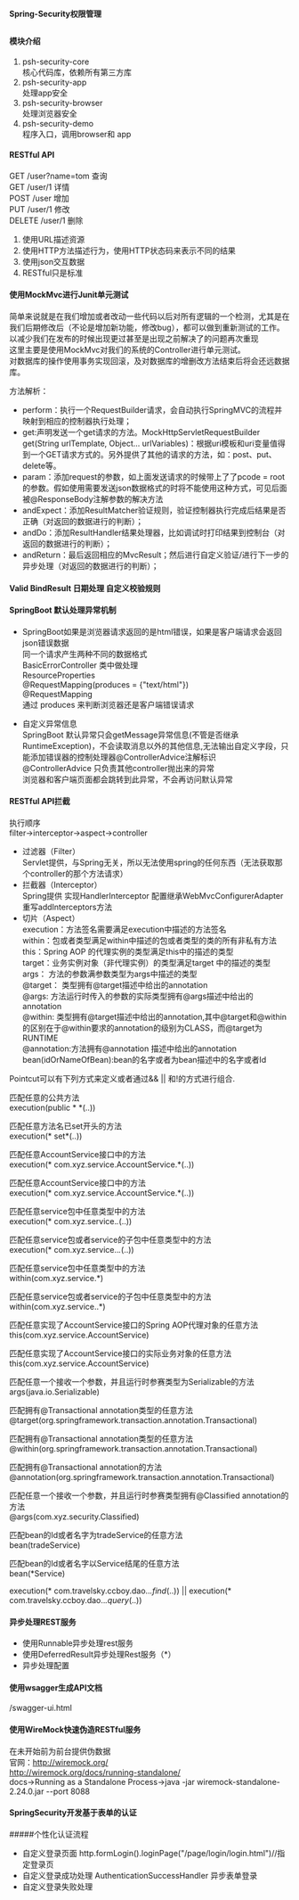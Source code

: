 #### Spring-Security权限管理
## 
#### 模块介绍
1. psh-security-core  
核心代码库，依赖所有第三方库
2. psh-security-app  
处理app安全
3. psh-security-browser  
处理浏览器安全 
4. psh-security-demo  
程序入口，调用browser和 app  

#### RESTful API 
GET /user?name=tom   查询  
GET /user/1    详情    
POST /user     增加   
PUT /user/1     修改  
DELETE /user/1  删除 

1. 使用URL描述资源  
2. 使用HTTP方法描述行为，使用HTTP状态码来表示不同的结果  
3. 使用json交互数据   
4. RESTful只是标准  

#### 使用MockMvc进行Junit单元测试   
简单来说就是在我们增加或者改动一些代码以后对所有逻辑的一个检测，尤其是在我们后期修改后（不论是增加新功能，修改bug），都可以做到重新测试的工作。以减少我们在发布的时候出现更过甚至是出现之前解决了的问题再次重现  
这里主要是使用MockMvc对我们的系统的Controller进行单元测试。  
对数据库的操作使用事务实现回滚，及对数据库的增删改方法结束后将会还远数据库。  

方法解析：  
-  perform：执行一个RequestBuilder请求，会自动执行SpringMVC的流程并映射到相应的控制器执行处理；  
- get:声明发送一个get请求的方法。MockHttpServletRequestBuilder get(String urlTemplate, Object... urlVariables)：根据uri模板和uri变量值得到一个GET请求方式的。另外提供了其他的请求的方法，如：post、put、delete等。  
- param：添加request的参数，如上面发送请求的时候带上了了pcode = root的参数。假如使用需要发送json数据格式的时将不能使用这种方式，可见后面被@ResponseBody注解参数的解决方法  
- andExpect：添加ResultMatcher验证规则，验证控制器执行完成后结果是否正确（对返回的数据进行的判断）；  
- andDo：添加ResultHandler结果处理器，比如调试时打印结果到控制台（对返回的数据进行的判断）；  
- andReturn：最后返回相应的MvcResult；然后进行自定义验证/进行下一步的异步处理（对返回的数据进行的判断）；    
#### Valid  BindResult  日期处理  自定义校验规则  
#### SpringBoot 默认处理异常机制  
- SpringBoot如果是浏览器请求返回的是html错误，如果是客户端请求会返回json错误数据  
同一个请求产生两种不同的数据格式  
BasicErrorController 类中做处理   
ResourceProperties    
@RequestMapping(produces = {"text/html"})  
@RequestMapping   
通过 produces 来判断浏览器还是客户端错误请求

- 自定义异常信息  
SpringBoot 默认异常只会getMessage异常信息(不管是否继承RuntimeException)，不会读取消息以外的其他信息,无法输出自定义字段，只能添加错误器的控制处理器@ControllerAdvice注解标识  
@ControllerAdvice 只负责其他controller抛出来的异常  
浏览器和客户端页面都会跳转到此异常，不会再访问默认异常  

#### RESTful API拦截   
 执行顺序  
 filter->interceptor->aspect->controller  
- 过滤器（Filter）   
Servlet提供，与Spring无关，所以无法使用spring的任何东西（无法获取那个controller的那个方法请求）    
- 拦截器（Interceptor）  
 Spring提供 实现HandlerInterceptor  配置继承WebMvcConfigurerAdapter   重写addInterceptors方法
- 切片（Aspect）   
 execution：方法签名需要满足execution中描述的方法签名  
 within：包或者类型满足within中描述的包或者类型的类的所有非私有方法  
 this：Spring AOP 的代理实例的类型满足this中的描述的类型  
 target：业务实例对象（非代理实例）的类型满足target 中的描述的类型  
 args： 方法的参数满参数类型为args中描述的类型  
 @target： 类型拥有@target描述中给出的annotation  
 @args: 方法运行时传入的参数的实际类型拥有@args描述中给出的annotation  
 @within: 类型拥有@target描述中给出的annotation,其中@target和@within的区别在于@within要求的annotation的级别为CLASS，而@target为RUNTIME  
 @annotation:方法拥有@annotation 描述中给出的annotation    
 bean(idOrNameOfBean):bean的名字或者为bean描述中的名字或者Id  

Pointcut可以有下列方式来定义或者通过&& || 和!的方式进行组合.
 
匹配任意的公共方法   
execution(public * *(..))   


匹配任意方法名已set开头的方法   
execution(* set*(..))   


匹配任意AccountService接口中的方法   
execution(* com.xyz.service.AccountService.*(..))  


匹配任意AccountService接口中的方法   
execution(* com.xyz.service.AccountService.*(..))  


匹配任意service包中任意类型中的方法   
execution(* com.xyz.service.*.*(..))   


匹配任意service包或者service的子包中任意类型中的方法   
execution(* com.xyz.service..*.*(..))   


匹配任意service包中任意类型中的方法   
within(com.xyz.service.*)  


匹配任意service包或者service的子包中任意类型中的方法   
within(com.xyz.service..*)  


匹配任意实现了AccountService接口的Spring AOP代理对象的任意方法   
this(com.xyz.service.AccountService)   


匹配任意实现了AccountService接口的实际业务对象的任意方法   
this(com.xyz.service.AccountService)   


匹配任意一个接收一个参数，并且运行时参赛类型为Serializable的方法   
args(java.io.Serializable)   


匹配拥有@Transactional annotation类型的任意方法   
@target(org.springframework.transaction.annotation.Transactional)  



匹配拥有@Transactional annotation类型的任意方法   
@within(org.springframework.transaction.annotation.Transactional)  


匹配拥有@Transactional annotation的方法   
@annotation(org.springframework.transaction.annotation.Transactional)  


匹配任意一个接收一个参数，并且运行时参赛类型拥有@Classified annotation的方法   
@args(com.xyz.security.Classified)  


匹配bean的Id或者名字为tradeService的任意方法   
bean(tradeService)  


匹配bean的Id或者名字以Service结尾的任意方法   
bean(*Service)   

execution(* com.travelsky.ccboy.dao..*.find*(..)) || execution(* com.travelsky.ccboy.dao..*.query*(..))
 
 #### 异步处理REST服务  
 - 使用Runnable异步处理rest服务  
 - 使用DeferredResult异步处理Rest服务（*）  
 - 异步处理配置    
 
 #### 使用wsagger生成API文档  
 /swagger-ui.html  
 
 #### 使用WireMock快速伪造RESTful服务  
 在未开始前为前台提供伪数据  
 官网：http://wiremock.org/  
 http://wiremock.org/docs/running-standalone/  
 docs->Running as a Standalone Process->java -jar wiremock-standalone-2.24.0.jar --port 8088  
 
 #### SpringSecurity开发基于表单的认证  
 #####个性化认证流程  
 - 自定义登录页面   http.formLogin().loginPage("/page/login/login.html")//指定登录页
 - 自定义登录成功处理    AuthenticationSuccessHandler 异步表单登录 
 - 自定义登录失败处理
 
 
 